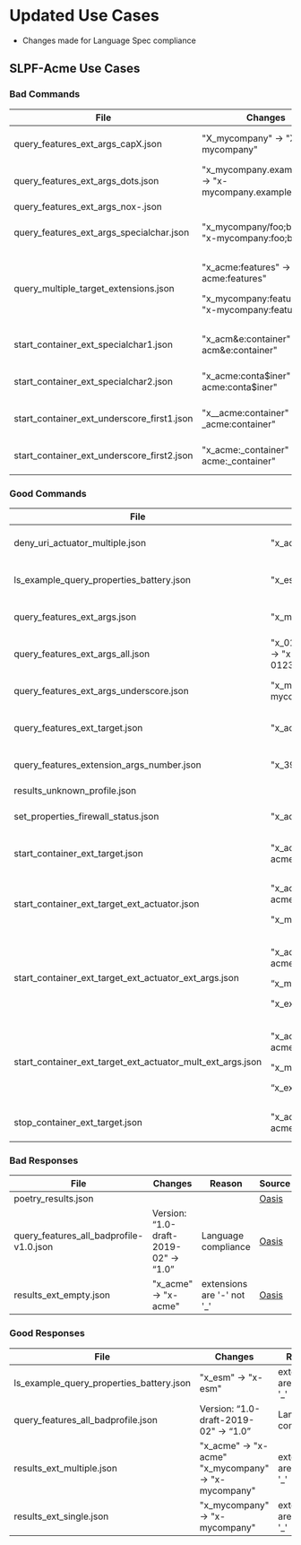 # Updated Use Cases

  - Changes made for Language Spec compliance

## SLPF-Acme Use Cases

### Bad Commands

<table>
<thead>
<tr class="header">
<th>File</th>
<th>Changes</th>
<th>Reason</th>
<th>Source</th>
<th>Note</th>
</tr>
</thead>
<tbody>
<tr class="odd">
<td>query_features_ext_args_capX.json</td>
<td>"X_mycompany" -&gt; "X-mycompany"</td>
<td>extensions are '-' not '_'</td>
<td><a href="https://github.com/oasis-open/openc2-custom-aps">Oasis</a></td>
<td></td>
</tr>
<tr class="even">
<td>query_features_ext_args_dots.json</td>
<td>"x_mycompany.example.com" -&gt; "x-mycompany.example.com"</td>
<td>extensions are '-' not '_'</td>
<td><a href="https://github.com/oasis-open/openc2-custom-aps">Oasis</a></td>
<td></td>
</tr>
<tr class="odd">
<td>query_features_ext_args_nox-.json</td>
<td></td>
<td></td>
<td><a href="https://github.com/oasis-open/openc2-custom-aps">Oasis</a></td>
<td></td>
</tr>
<tr class="even">
<td>query_features_ext_args_specialchar.json</td>
<td>"x_mycompany/foo;bar" -&gt; "x-mycompany:foo;bar"</td>
<td>extensions are '-' not '_'</td>
<td><a href="https://github.com/oasis-open/openc2-custom-aps">Oasis</a></td>
<td></td>
</tr>
<tr class="odd">
<td>query_multiple_target_extensions.json</td>
<td><p>"x_acme:features" -&gt; "x-acme:features"</p>
<p>"x_mycompany:features" -&gt; "x-mycompany:features"</p></td>
<td>extensions are '-' not '_'</td>
<td><a href="https://github.com/oasis-open/openc2-custom-aps">Oasis</a></td>
<td></td>
</tr>
<tr class="even">
<td>start_container_ext_specialchar1.json</td>
<td>"x_acm&amp;e:container" -&gt; "x-acm&amp;e:container"</td>
<td>extensions are '-' not '_'</td>
<td><a href="https://github.com/oasis-open/openc2-custom-aps">Oasis</a></td>
<td></td>
</tr>
<tr class="odd">
<td>start_container_ext_specialchar2.json</td>
<td>"x_acme:conta$iner" -&gt; "x-acme:conta$iner"</td>
<td>extensions are '-' not '_'</td>
<td><a href="https://github.com/oasis-open/openc2-custom-aps">Oasis</a></td>
<td></td>
</tr>
<tr class="even">
<td>start_container_ext_underscore_first1.json</td>
<td>"x__acme:container" -&gt; "x-_acme:container"</td>
<td>extensions are '-' not '_'</td>
<td><a href="https://github.com/oasis-open/openc2-custom-aps">Oasis</a></td>
<td></td>
</tr>
<tr class="odd">
<td>start_container_ext_underscore_first2.json</td>
<td>"x_acme:_container" -&gt; "x-acme:_container"</td>
<td>extensions are '-' not '_'</td>
<td><a href="https://github.com/oasis-open/openc2-custom-aps">Oasis</a></td>
<td></td>
</tr>
</tbody>
</table>

### Good Commands

<table>
<thead>
<tr class="header">
<th>File</th>
<th>Changes</th>
<th>Reason</th>
<th>Source</th>
<th>Note</th>
</tr>
</thead>
<tbody>
<tr class="odd">
<td>deny_uri_actuator_multiple.json</td>
<td>"x_acme" -&gt; "x-acme"</td>
<td>extensions are '-' not '_'</td>
<td><a href="https://github.com/oasis-open/openc2-custom-aps">Oasis</a></td>
<td></td>
</tr>
<tr class="even">
<td>ls_example_query_properties_battery.json</td>
<td>"x_esm" -&gt; "x-esm"</td>
<td>extensions are '-' not '_'</td>
<td><a href="https://github.com/oasis-open/openc2-custom-aps">Oasis</a></td>
<td></td>
</tr>
<tr class="odd">
<td>query_features_ext_args.json</td>
<td>"x_mycompany" -&gt; "x-mycompany"</td>
<td>extensions are '-' not '_'</td>
<td><a href="https://github.com/oasis-open/openc2-custom-aps">Oasis</a></td>
<td></td>
</tr>
<tr class="even">
<td>query_features_ext_args_all.json</td>
<td>"x_0123456789_ABCDEFG_abcdefg___" -&gt; "x-0123456789_ABCDEFG_abcdefg___"</td>
<td>extensions are '-' not '_'</td>
<td><a href="https://github.com/oasis-open/openc2-custom-aps">Oasis</a></td>
<td></td>
</tr>
<tr class="odd">
<td>query_features_ext_args_underscore.json</td>
<td>"x_mycompany_with_underscore" -&gt; "x-mycompany_with_underscore"</td>
<td>extensions are '-' not '_'</td>
<td><a href="https://github.com/oasis-open/openc2-custom-aps">Oasis</a></td>
<td></td>
</tr>
<tr class="even">
<td>query_features_ext_target.json</td>
<td>"x_acme:features" -&gt; "x-acme:features"</td>
<td>extensions are '-' not '_'</td>
<td><a href="https://github.com/oasis-open/openc2-custom-aps">Oasis</a></td>
<td></td>
</tr>
<tr class="odd">
<td>query_features_extension_args_number.json</td>
<td>"x_395" -&gt; "x-395"</td>
<td>extensions are '-' not '_'</td>
<td><a href="https://github.com/oasis-open/openc2-custom-aps">Oasis</a></td>
<td></td>
</tr>
<tr class="even">
<td>results_unknown_profile.json</td>
<td></td>
<td></td>
<td><a href="https://github.com/oasis-open/openc2-custom-aps">Oasis</a></td>
<td></td>
</tr>
<tr class="odd">
<td>set_properties_firewall_status.json</td>
<td>"x_acme" -&gt; "x-acme"</td>
<td>extensions are '-' not '_'</td>
<td><a href="https://github.com/oasis-open/openc2-custom-aps">Oasis</a></td>
<td></td>
</tr>
<tr class="even">
<td>start_container_ext_target.json</td>
<td>"x_acme:containers" -&gt; "x-acme:containers"</td>
<td>extensions are '-' not '_'</td>
<td><a href="https://github.com/oasis-open/openc2-custom-aps">Oasis</a></td>
<td></td>
</tr>
<tr class="odd">
<td>start_container_ext_target_ext_actuator.json</td>
<td><p>"x_acme:containers" -&gt; "x-acme:containers"</p>
<p>"x_mycompany" -&gt; "x-mycompany"</p></td>
<td>extensions are '-' not '_'</td>
<td><a href="https://github.com/oasis-open/openc2-custom-aps">Oasis</a></td>
<td></td>
</tr>
<tr class="even">
<td>start_container_ext_target_ext_actuator_ext_args.json</td>
<td><p>"x_acme:containers" -&gt; "x-acme:containers"</p>
<p>“x_mycompany" -&gt; "x-mycompany"</p>
<p>"x_example" -&gt; "x-example"</p></td>
<td>extensions are '-' not '_'</td>
<td><a href="https://github.com/oasis-open/openc2-custom-aps">Oasis</a></td>
<td></td>
</tr>
<tr class="odd">
<td>start_container_ext_target_ext_actuator_mult_ext_args.json</td>
<td><p>"x_acme:containers" -&gt; "x-acme:containers"</p>
<p>"x_mycompany" -&gt; "x-mycompany"</p>
<p>“x_example" -&gt; "x-example"</p></td>
<td>extensions are '-' not '_'</td>
<td><a href="https://github.com/oasis-open/openc2-custom-aps">Oasis</a></td>
<td></td>
</tr>
<tr class="even">
<td>stop_container_ext_target.json</td>
<td>"x_acme:containers" -&gt; "x-acme:containers"</td>
<td>extensions are '-' not '_'</td>
<td><a href="https://github.com/oasis-open/openc2-custom-aps">Oasis</a></td>
<td></td>
</tr>
</tbody>
</table>

### Bad Responses

| File                                       | Changes                                | Reason                      | Source                                                   | Note |
| ------------------------------------------ | -------------------------------------- | --------------------------- | -------------------------------------------------------- | ---- |
| poetry\_results.json                       |                                        |                             | [Oasis](https://github.com/oasis-open/openc2-custom-aps) |      |
| query\_features\_all\_badprofile-v1.0.json | Version: “1.0-draft-2019-02" -\> “1.0” | Language compliance         | [Oasis](https://github.com/oasis-open/openc2-custom-aps) |      |
| results\_ext\_empty.json                   | "x\_acme" -\> "x-acme"                 | extensions are '-' not '\_' | [Oasis](https://github.com/oasis-open/openc2-custom-aps) |      |

### Good Responses

<table>
<thead>
<tr class="header">
<th>File</th>
<th>Changes</th>
<th>Reason</th>
<th>Source</th>
<th>Note</th>
</tr>
</thead>
<tbody>
<tr class="odd">
<td>ls_example_query_properties_battery.json</td>
<td>"x_esm" -&gt; "x-esm"</td>
<td>extensions are '-' not '_'</td>
<td><a href="https://github.com/oasis-open/openc2-custom-aps">Oasis</a></td>
<td></td>
</tr>
<tr class="even">
<td>query_features_all_badprofile.json</td>
<td>Version: “1.0-draft-2019-02" -&gt; “1.0”</td>
<td>Language compliance</td>
<td><a href="https://github.com/oasis-open/openc2-custom-aps">Oasis</a></td>
<td></td>
</tr>
<tr class="odd">
<td>results_ext_multiple.json</td>
<td>"x_acme" -&gt; "x-acme"<br />
"x_mycompany" -&gt; "x-mycompany"</td>
<td>extensions are '-' not '_'</td>
<td><a href="https://github.com/oasis-open/openc2-custom-aps">Oasis</a></td>
<td></td>
</tr>
<tr class="even">
<td>results_ext_single.json</td>
<td>"x_mycompany" -&gt; "x-mycompany"</td>
<td>extensions are '-' not '_'</td>
<td><a href="https://github.com/oasis-open/openc2-custom-aps">Oasis</a></td>
<td></td>
</tr>
</tbody>
</table>
